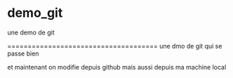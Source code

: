 # demo_git
une demo de git

=====================================
une dmo de git qui se passe bien

et maintenant on modifie depuis github
mais aussi depuis ma machine local
